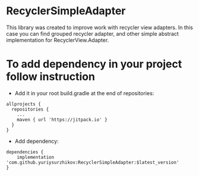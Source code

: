 # RecyclerSimpleAdapter
This library was created to improve work with recycler view adapters. In this case you can find grouped recycler adapter, and other simple abstract implementation for RecyclerView.Adapter.

# To add dependency in your project follow instruction 
* Add it in your root build.gradle at the end of repositories:
``` 	
allprojects {
  repositories {
    ...
    maven { url 'https://jitpack.io' }
  }
}
```
* Add dependency:
```
dependencies {
    implementation 'com.github.yuriysurzhikov:RecyclerSimpleAdapter:$latest_version'
}
```
